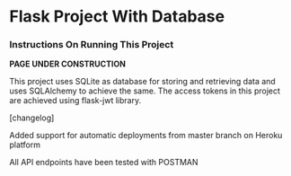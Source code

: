 # Flask Project With Database

### Instructions On Running This Project

**PAGE UNDER CONSTRUCTION**

This project uses SQLite as database for storing and retrieving data and uses SQLAlchemy to achieve the same. The
access tokens in this project are achieved using flask-jwt library.


[changelog]

Added support for automatic deployments from master branch on Heroku platform 


All API endpoints have been tested with POSTMAN